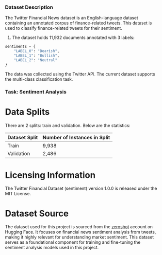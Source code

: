 ### Dataset Description

The Twitter Financial News dataset is an English-language dataset containing an annotated corpus of finance-related tweets. This dataset is used to classify finance-related tweets for their sentiment.

1. The dataset holds 11,932 documents annotated with 3 labels:

```python
sentiments = {
    "LABEL_0": "Bearish", 
    "LABEL_1": "Bullish", 
    "LABEL_2": "Neutral"
}  
```

The data was collected using the Twitter API. The current dataset supports the multi-class classification task.

### Task: Sentiment Analysis

# Data Splits
There are 2 splits: train and validation. Below are the statistics:

| Dataset Split | Number of Instances in Split                |
| ------------- | ------------------------------------------- |
| Train         | 9,938                                       |
| Validation    | 2,486                                       |


# Licensing Information
The Twitter Financial Dataset (sentiment) version 1.0.0 is released under the MIT License.

# Dataset Source
The dataset used for this project is sourced from the [zeroshot](https://huggingface.co/datasets/zeroshot/twitter-financial-news-sentiment) account on Hugging Face. It focuses on financial news sentiment analysis from tweets, making it highly relevant for understanding market sentiment. This dataset serves as a foundational component for training and fine-tuning the sentiment analysis models used in this project.
